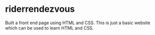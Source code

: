 # riderrendezvous
Built a front end page using HTML and CSS. This is just a basic website which can be used to learn HTML and CSS.
